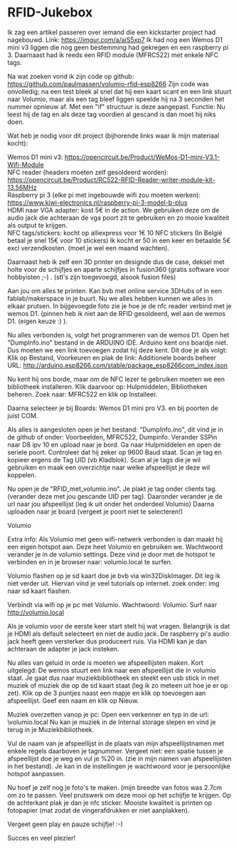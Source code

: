 # RFID-Jukebox

Ik zag een artikel passeren over iemand die een kickstarter project had nagebouwd.
Link: https://imgur.com/a/aiS5xp7
Ik had nog een Wemos D1 mini v3 liggen die nog geen bestemming had gekregen en een raspberry pi 3. Daarnaast had ik reeds een RFID module (MFRC522) met enkele NFC tags.

Na wat zoeken vond ik zijn code op github: https://github.com/paulmassen/volumio-rfid-esp8266
Zijn code was onvolledig; na een test bleek al snel dat hij een kaart scant en een link stuurt naar Volumio, maar als een tag bleef liggen speelde hij na 3 seconden het nummer opnieuw af. Met een "if" structuur is deze aangepast. Functie: Nu leest hij de tag en als deze tag voordien al gescand is dan moet hij niks doen.



Wat heb je nodig voor dit project (bijhorende links waar ik mijn materiaal kocht):

Wemos D1 mini v3: https://opencircuit.be/Product/WeMos-D1-mini-V3.1-Wifi-Module</br>
NFC reader (headers moeten zelf gesoldeerd worden): https://opencircuit.be/Product/RC522-RFID-Reader-writer-module-kit-13.56MHz</br>
Raspberry pi 3 (elke pi met ingebouwde wifi zou moeten werken): https://www.kiwi-electronics.nl/raspberry-pi-3-model-b-plus</br>
HDMI naar VGA adapter: kost 5€ in de action. We gebruiken deze om de audio jack die achteraan de vga poort zit te gebruiken en zo mooie kwaliteit als output te krijgen.</br>
NFC tags/stickers: kocht op alliexpress voor 1€ 10 NFC stickers (In België betaal je snel 15€ voor 10 stickers) Ik kocht er 50 in een keer en betaalde 5€ excl verzendkosten. (moet je wel een maand wachten).

Daarnaast heb ik zelf een 3D printer en designde dus de case, deksel met holte voor de schijfjes en aparte schijfjes in fusion360 (gratis software voor hobbyisten ;-) . (stl's zijn toegevoegd, alsook fusion files)

Aan jou om alles te printen. Kan bvb met online service 3DHubs of in een fablab/makerspace in je buurt.
Nu we alles hebben kunnen we alles in elkaar prutsen. In bijgevoegde foto zie je hoe je de nfc reader verbind met je wemos D1. (pinnen heb ik niet aan de RFID gesoldeerd, wel aan de wemos D1. (eigen keuze :) ).

Nu alles verbonden is, volgt het programmeren van de wemos D1.
Open het "DumpInfo.ino" bestand in de ARDUINO IDE.
Arduino kent ons boardje niet. Dus moeten we een link toevoegen zodat hij deze kent. Dit doe je als volgt:
Klik op Bestand, Voorkeuren en plak de link: Additionele boards beheer URL: http://arduino.esp8266.com/stable/package_esp8266com_index.json

Nu kent hij ons borde, maar om de NFC lezer te gebruiken moeten we een bibliotheek installeren. Klik daarvoor op: Hulpmiddelen, Bibliotheken beheren. Zoek naar: MFRC522 en klik op Installeer.

Daarna selecteer je bij Boards: Wemos D1 mini pro V3. en bij poorten de juist COM.

Als alles is aangesloten open je het bestand: "DumpInfo.ino", dit vind je in de github of onder: Voorbeelden, MFRC522, Dumpinfo.
Verander SSPin naar D8 ipv 10 en upload naar je bord. Ga naar Hulpmiddelen en open de seriele poort. Controleer dat hij zeker op 9600 Baud staat. Scan je tag en kopieer ergens de Tag UID (vb Kladblok). Scan al je tags die je wil gebruiken en maak een overzichtje naar welke afspeellijst je deze wil koppelen.

Nu open je de "RFID_met_volumio.ino". Je plakt je tag onder clients tag. (verander deze met jou gescande UID per tag).
Daaronder verander je de url naar jou afspeellijst (leg ik uit onder het onderdeel Volumio)
Daarna uploaden naar je board (vergeet je poort niet te selecteren!)



Volumio

Extra info: Als Volumio met geen wifi-netwerk verbonden is dan maakt hij een eigen hotspot aan. Deze heet Volumio en gebruiken we.
Wachtwoord verander je in de volumio settings. Deze vind je door met de hotspot te verbinden en in je browser naar: volumio.local te surfen.

Volumio flashen op je sd kaart doe je bvb via win32DiskImager. Dit leg ik niet verder uit. Hiervan vind je veel tutorials op internet. zoek onder: img naar sd kaart flashen.

Verbindt via wifi op je pc met Volumio. Wachtwoord: Volumio. Surf naar http://volumio.local

Als je volumio voor de eerste keer start stelt hij wat vragen. Belangrijk is dat je HDMI als default selecteert en niet de audio jack. De raspberry pi's audio jack heeft geen versterker dus produceert ruis. Via HDMI kan je dan achteraan de adapter je jack insteken.

Nu alles van geluid in orde is moeten we afspeellijsten maken. Kort uitgelegd: De wemos stuurt een link naar een afspeellijst die in volumio staat. Je gaat dus naar muziekbibliotheek en steekt een usb stick in met muziek of muziek die op de sd kaart staat (leg ik zo meteen uit hoe je er op zet). Klik op de 3 puntjes naast een mapje en klik op toevoegen aan afspeellijst. Geef een naam en klik op Nieuw.


Muziek overzetten vanop je pc:
Open een verkenner en typ in de url: \\volumio.local
Nu kan je muziek in de Internal storage slepen en vind je terug in je Muziekbibliotheek.


Vul de naam van je afspeellijst in de plaats van mijn afspeellijstnamen met enkele regels daarboven je tagnummer. Vergeet niet: een spatie tussen je afspeellijst doe je weg en vul je %20 in. (zie in mijn namen van afspeellijsten in het bestand).
Je kan in de instellingen je wachtwoord voor je persoonlijke hotspot aanpassen.


Nu hoef je zelf nog je foto's te maken. (mijn breedte van fotos was 2.7cm om zo te passen. Veel prutswerk om deze mooi op het schijfje te krijgen. Op de achterkant plak je dan je nfc sticker. Mooiste kwaliteit is printen op fotopapier (mat zodat de vingerafdrukken er niet aanplakken).

Vergeet geen play en pauze schijfje! :-)

Succes en veel plezier!
